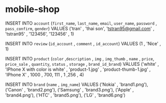 # mobile-shop

INSERT INTO `account` (`first_name`, `last_name`, `email`, `user_name`, `password` , `pass_confirm`, `gender`)
VALUES ('tran' , 'thai son', 'tstran95@gmail.com' , 'tstran95' , '123456', '123456' , 1)



INSERT INTO `review` (`id_account` , `comment` , `id_account`)
VALUES (1 , 'Nice' , 1)

INSERT INTO `product` (`color` ,`description` , `img` , `img_thumb` , `name` , `price`, `price_sale` , `quantity`, `status` , `storage` , `brand_id_brand`)
VALUES ('white' , 'IPhone X with color is white' , 'product-1.jpg' , 'product-thumb-1.jpg' , 'IPhone X' , 1000 , 700, 111 , 1 ,256 , 4)

INSERT INTO `brand` (`name` , `img_name`)
VALUES ('Nokia' , 'brand1.png'),
('Canon' , 'brand2.png'),
('Samsung' , 'brand3.png'),
('Apple' , 'brand4.png'),
('HTC' , 'brand5.png'),
('LG' , 'brand6.png')
